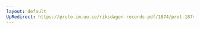 ```yaml
---
layout: default
UpRedirect: https://pruto.im.uu.se/riksdagen-records-pdf/1874/prot-1874--ak--409/prot-1874--ak--409_010.pdf
---
```

